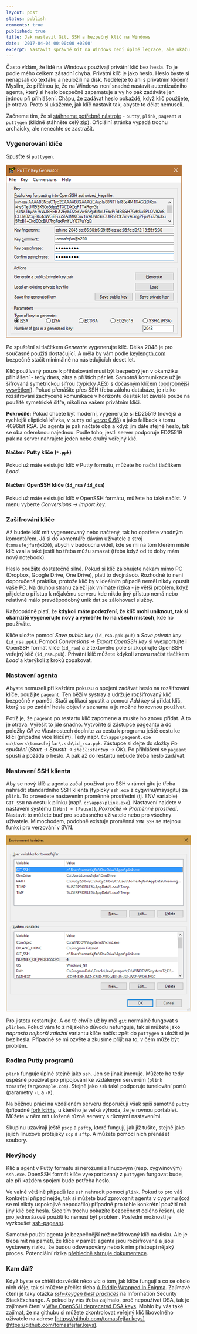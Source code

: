```yaml
---
layout: post
status: publish
comments: true
published: true
title: Jak nastavit Git, SSH a bezpečný klíč na Windows 
date: '2017-04-04 00:00:00 +0200'
excerpt: Nastavit správně Git na Windows není úplně legrace, ale ukážu vám, jak na to. Na konci budete mít lepší a bezpečnější řešení, které zapadá do Windows ekosystému.   
---
```


Často vídám, že lidé na Windows používají privátní klíč bez hesla. To je podle mého celkem zásadní chyba. Privátní klíč je jako heslo. Heslo byste si nenapsali do texťáku a neuložili na disk. Nedělejte to ani s privátním klíčem! Myslím, že příčinou je, že na Windows není snadné nastavit autentizačního agenta, který si heslo bezpečně zapamatuje a vy ho pak zadáváte jen jednou při přihlášení. Chápu, že zadávat heslo pokaždé, když klíč použijete, je otrava. Proto si ukážeme, jak klíč nastavit tak, abyste to dělat nemuseli.  

Začneme tím, že si [stáhneme potřebné nástroje](http://www.chiark.greenend.org.uk/~sgtatham/putty/latest.html) - `putty`, `plink`, `pageant` a `puttygen` (klidně stáhněte celý zip). Oficiální stránka vypadá trochu archaicky, ale nenechte se zastrašit. 

### Vygenerování klíče

Spusťte si `puttygen`.

![Image](/images/posts/git-ssh-key/puttygen.png)

Po spuštění si tlačítkem *Generate* vygenerujte klíč. Délka 2048 je pro současné použití dostačující. A měla by vám podle [keylength.com](https://www.keylength.com/en/compare/) bezpečně stačit minimálně na následujících deset let. 

Klíč používaný pouze k přihlašování musí být bezpečný jen v okamžiku přihlášení - tedy dnes, zítra a příštích pár let. Samotná komunikace už je šifrovaná symetrickou šifrou (typicky AES) s dočasným klíčem ([podrobnější vysvětlení](https://www.digitalocean.com/community/tutorials/understanding-the-ssh-encryption-and-connection-process)). Pokud přenášíte přes SSH třeba zálohu databáze, je riziko rozšifrování zachycené komunikace v horizontu desítek let závislé pouze na použité symetrické šifře, nikoli na vašem privátním klíči.  

**Pokročilé:** Pokud chcete být moderní, vygenerujte si ED25519 (novější a rychlejší eliptická křivka, v `putty` od [verze 0.68](http://www.chiark.greenend.org.uk/~sgtatham/putty/changes.html)) a jako fallback k tomu 4096bit RSA. Do agenta je pak načtete oba a když jim dáte stejné heslo, tak se oba odemknou najednou. Podle toho, jestli server podporuje ED25519 pak na server nahrajete jeden nebo druhý veřejný klíč. 

#### Načtení Putty klíče (`*.ppk`)

Pokud už máte existující klíč v Putty formátu, můžete ho načíst tlačítkem *Load*. 

#### Načtení OpenSSH klíče (`id_rsa` / `id_dsa`)

Pokud už máte existující klíč v OpenSSH formátu, můžete ho také načíst. V menu vyberte *Conversions → Import key*. 

### Zašifrování klíče

Až budete klíč mít vygenerovaný nebo načtený, tak ho opatřete vhodným komentářem. Já si do komentáře dávám uživatele a stroj (`tomasfejfar@x220`), abych v budoucnu viděl, kde se mi na tom kterém místě klíč vzal a také jestli ho třeba můžu smazat (třeba když od té doby mám nový notebook). 

Heslo použijte dostatečně silné. Pokud si klíč zálohujete někam mimo PC (Dropbox, Google Drive, One Drive), platí to dvojnásob. Rozhodně to není doporučená praktika, protože klíč by v ideálním případě neměl nikdy opustit vaše PC. Na druhou stranu záleží jak vnímáte rizika - je větší problém, když přijdete o přístup k nějakému serveru kde nikdo jiný přístup nemá nebo relativně málo pravděpodobný unik dat ze zálohovací služby. 
     
Každopádně platí, že **kdykoli máte podezření, že klíč mohl uniknout, tak si okamžitě vygenerujte nový a vyměňte ho na všech místech**, kde ho používáte. 

Klíče uložte pomocí *Save public key* (`id_rsa.ppk.pub`) a *Save private key* (`id_rsa.ppk`). Pomocí *Conversions → Export OpenSSH key* si vyexportujte i OpenSSH formát klíče (`id_rsa`) a z textového pole si zkopírujte OpenSSH veřejný klíč (`id_rsa.pub`). Privátní klíč můžete kdykoli znovu načíst tlačítkem *Load* a kterýkoli z kroků zopakovat.  

### Nastavení agenta

Abyste nemuseli při každém pokusu o spojení zadávat heslo na rozšifrování klíče, použijte `pageant`. Ten běží v systray a udržuje rozšifrovaný klíč bezpečně v paměti. Stačí aplikaci spustit a pomocí *Add key* si přidat klíč, který se po zadání hesla objeví v seznamu a je možné ho rovnou používat. 

Potíž je, že `pageant` po restartu klíč zapomene a musíte ho znovu přidat. A to je otrava. Vyřešit to jde snadno. Vytvoříte si zástupce pageantu a do položky *Cíl* ve Vlastnostech doplníte za cestu k programu ještě cestu ke klíči (případně více klíčům). Tedy např. `C:\apps\pageant.exe c:\Users\tomasfejfar\.ssh\id_rsa.ppk`. Zástupce si dejte do složky *Po spuštění* (*Start → Spustit → `shell:startup` → OK*). Po přihlášení se `pageant` spustí a požádá o heslo. A pak až do restartu nebude třeba heslo zadávat. 

### Nastavení SSH klienta

Aby se nový klíč z agenta začal používat pro SSH v rámci gitu je třeba nahradit standardního SSH klienta (typicky `ssh.exe` z cygwinu/msysgitu) za `plink`. To provedete nastavením proměnné prostřední (tj. ENV variable) `GIT_SSH` na cestu k plinku (např. `c:\apps\plink.exe`). Nastavení najdete v nastavení systému (`[Win] + [Pause]`), *Pokročilé → Proměnné prostředí*. Nastavit to můžete buď pro současného uživatele nebo pro všechny uživatele. Mimochodem, podobně existuje proměnná `SVN_SSH` se stejnou funkcí pro verzování v SVN. 

![Image](/images/posts/git-ssh-key/env-var.png)

Pro jistotu restartujte. A od té chvíle už by měl `git` normálně fungovat s `plinkem`. Pokud vám to z nějakého důvodu nefunguje, tak si můžete jako *naprosto nejhorší záložní* variantu klíče načíst zpět do `puttygen` a uložit si je bez hesla. Případně se mi ozvěte a zkusíme přijít na to, v čem může být problém. 

### Rodina Putty programů

`plink` funguje úplně stejně jako `ssh`. Jen se jinak jmenuje. Můžete ho tedy úspěšně používat pro připojování ke vzdáleným serverům (`plink tomasfejfar@example.com`). Stejně jako `ssh` také podporuje tunelování portů (parametry `-L` a `-R`).

Na běžnou práci na vzdáleném serveru doporučuji však spíš samotné `putty` (případně [fork `kitty`](http://kitty.9bis.net/), u kterého je velká výhoda, že je rovnou portable). Můžete v něm mít uložené různé servery s různými nastaveními.  

Skupinu uzavírají ještě `pscp` a `psftp`, které fungují, jak již tušíte, stejně jako jejich linuxové protějšky `scp` a `sftp`. A můžete pomocí nich přenášet soubory. 

### Nevýhody

Klíč a agent v Putty formátu si nerozumí s linuxovým (resp. cygwinovým) `ssh.exe`. OpenSSH formát klíče vyexportovaný z `puttygen` fungovat bude, ale při každém spojení bude potřeba heslo. 

Ve valné většině případů lze `ssh` nahradit pomocí `plink`. Pokud to pro váš konkrétní případ nejde, tak si můžete buď zprovoznit agenta v cygwinu (což se mi nikdy uspokojivě nepodařilo) případně pro tohle konkrétní použití mít jiný klíč bez hesla. Sice tím trochu pokazíte bezpečnost celého řešení, ale pro jednorázové použití to nemusí být problém. Poslední možností je vyzkoušet [ssh-pageant](https://github.com/cuviper/ssh-pageant). 

Samotné použití agenta je bezpečnější než nešifrovaný klíč na disku. Ale je třeba mít na paměti, že klíče v paměti agenta jsou rozšifrované a jsou vystaveny riziku, že budou odswapovány nebo k nim přistoupí nějaký proces. Potenciální rizika [přehledně shrnuje dokumentace](https://the.earth.li/~sgtatham/putty/0.60/htmldoc/Chapter9.html#pageant-security).  

### Kam dál?

Když byste se chtěli dozvědět něco víc o tom, jak klíče fungují a co se okolo nich děje, tak si můžete přečíst třeba [A Riddle Wrapped In Enigma](https://eprint.iacr.org/2015/1018.pdf). Zajímavé čtení je taky otázka [*ssh-keygen best practices*](https://security.stackexchange.com/questions/143442/ssh-keygen-best-practices) na Information Security StackExchange. A pokud by vás třeba zajímalo, proč nepoužívat DSA, tak je zajímavé čtení v [Why OpenSSH deprecated DSA keys](https://security.stackexchange.com/questions/112802/why-openssh-deprecated-dsa-keys). Mohlo by vás také zajímat, že na githubu si můžete zkontrolovat veřejný klíč libovolného uživatele na adrese [https://github.com/tomasfejfar.keys](https://github.com/tomasfejfar.keys). 
